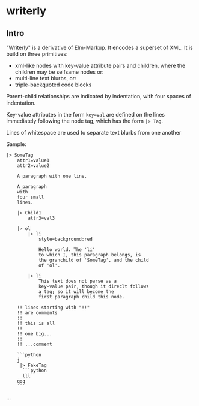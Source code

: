 # writerly

## Intro

"Writerly" is a derivative of Elm-Markup. It encodes a superset of XML. It is build on three primitives:

- xml-like nodes with key-value attribute pairs and children, where the children may be selfsame nodes or:
- multi-line text blurbs, or:
- triple-backquoted code blocks

Parent-child relationships are indicated by indentation, with four spaces of indentation.

Key-value attributes in the form `key=val` are defined on the lines immediately following the node tag, which has the form `|> Tag`.

Lines of whitespace are used to separate text blurbs from one another

Sample:

```
|> SomeTag
    attr1=value1
    attr2=value2

    A paragraph with one line.

    A paragraph
    with
    four small
    lines.

    |> Child1
        attr3=val3

    |> ol
        |> li
            style=background:red

            Hello world. The 'li'
            to which I, this paragraph belongs, is
            the granchild of 'SomeTag', and the child
            of 'ol'.

        |> li
            This text does not parse as a
            key-value pair, though it direclt follows
            a tag; so it will become the
            first paragraph child this node.

    !! lines starting with "!!"
    !! are comments
    !!
    !! this is all
    !!
    !! one big...
    !!
    !! ...comment

    ```python
    j
     |> FakeTag
      ```python
      lll
    qqq
    ```
```
...
